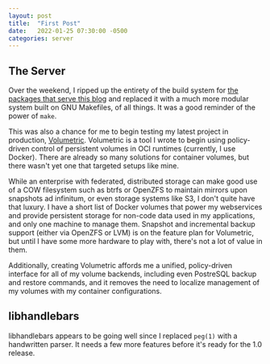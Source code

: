```yaml
---
layout: post
title:  "First Post"
date:   2022-01-25 07:30:00 -0500
categories: server
---
```


## The Server

Over the weekend, I ripped up the entirety of the build system for [the
packages that serve this blog][webservices-git] and replaced it with a much
more modular system built on GNU Makefiles, of all things. It was a good
reminder of the power of `make`.

This was also a chance for me to begin testing my latest project in production,
[Volumetric][volumetric-git]. Volumetric is a tool I wrote to begin using
policy-driven control of persistent volumes in OCI runtimes (currently, I use
Docker). There are already so many solutions for container volumes, but there
wasn't yet one that targeted setups like mine.

While an enterprise with federated, distributed storage can make good use
of a COW filesystem such as btrfs or OpenZFS to maintain mirrors upon snapshots
ad infinitum, or even storage systems like S3, I don't quite have that luxury.
I have a short list of Docker volumes that power my webservices and provide
persistent storage for non-code data used in my applications, and only one
machine to manage them. Snapshot and incremental backup support (either via
OpenZFS or LVM) is on the feature plan for Volumetric, but until I have some
more hardware to play with, there's not a lot of value in them.

Additionally, creating Volumetric affords me a unified, policy-driven interface
for all of my volume backends, including even PostreSQL backup and restore
commands, and it removes the need to localize management of my volumes with my
container configurations.

## libhandlebars

libhandlebars appears to be going well since I replaced `peg(1)` with a
handwritten parser. It needs a few more features before it's ready for the 1.0
release.

[webservices-git]: https://github.com/AmateurECE/edtwardy-webservices/
[volumetric-git]: https://github.com/AmateurECE/Volumetric/
